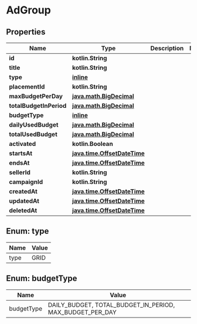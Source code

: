 
# AdGroup

## Properties
Name | Type | Description | Notes
------------ | ------------- | ------------- | -------------
**id** | **kotlin.String** |  | 
**title** | **kotlin.String** |  | 
**type** | [**inline**](#Type) |  | 
**placementId** | **kotlin.String** |  | 
**maxBudgetPerDay** | [**java.math.BigDecimal**](java.math.BigDecimal.md) |  | 
**totalBudgetInPeriod** | [**java.math.BigDecimal**](java.math.BigDecimal.md) |  | 
**budgetType** | [**inline**](#BudgetType) |  | 
**dailyUsedBudget** | [**java.math.BigDecimal**](java.math.BigDecimal.md) |  | 
**totalUsedBudget** | [**java.math.BigDecimal**](java.math.BigDecimal.md) |  | 
**activated** | **kotlin.Boolean** |  | 
**startsAt** | [**java.time.OffsetDateTime**](java.time.OffsetDateTime.md) |  | 
**endsAt** | [**java.time.OffsetDateTime**](java.time.OffsetDateTime.md) |  | 
**sellerId** | **kotlin.String** |  | 
**campaignId** | **kotlin.String** |  | 
**createdAt** | [**java.time.OffsetDateTime**](java.time.OffsetDateTime.md) |  | 
**updatedAt** | [**java.time.OffsetDateTime**](java.time.OffsetDateTime.md) |  | 
**deletedAt** | [**java.time.OffsetDateTime**](java.time.OffsetDateTime.md) |  | 


<a id="Type"></a>
## Enum: type
Name | Value
---- | -----
type | GRID


<a id="BudgetType"></a>
## Enum: budgetType
Name | Value
---- | -----
budgetType | DAILY_BUDGET, TOTAL_BUDGET_IN_PERIOD, MAX_BUDGET_PER_DAY



